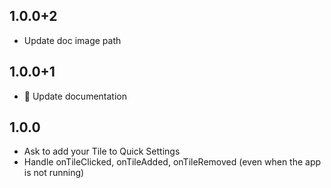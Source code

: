 ## 1.0.0+2
* Update doc image path

## 1.0.0+1
* 📝 Update documentation

## 1.0.0

* Ask to add your Tile to Quick Settings
* Handle onTileClicked, onTileAdded, onTileRemoved (even when the app is not running)
